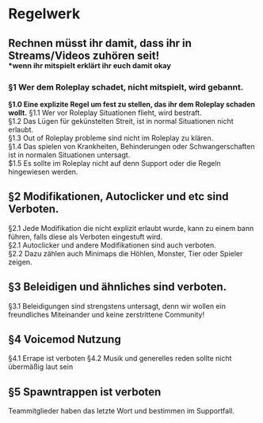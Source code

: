 # Regelwerk

## Rechnen müsst ihr damit, dass ihr in Streams/Videos zuhören seit!</br><sup><sup>*wenn ihr mitspielt erklärt ihr euch damit okay</sup></sup>


### §1 Wer dem Roleplay schadet, nicht mitspielt, wird gebannt.
**§1.0 Eine explizite Regel um fest zu stellen, das ihr dem Roleplay schaden wollt.**
§1.1 Wer vor Roleplay Situationen flieht, wird bestraft.</br>
§1.2 Das Lügen für gekünstelten Streit, ist in normal Situationen nicht erlaubt.</br>
§1.3 Out of Roleplay probleme sind nicht im Roleplay zu klären.</br>
§1.4 Das spielen von Krankheiten, Behinderungen oder Schwangerschaften ist in normalen Situationen untersagt.</br>
$1.5 Es sollte im Roleplay nicht auf denn Support oder die Regeln hingewiesen werden.

## §2 Modifikationen, Autoclicker und etc sind Verboten.  
§2.1 Jede Modifikation die nicht explizit erlaubt wurde, kann zu einem bann führen, falls diese als Verboten eingestuft wird.</br>
§2.1 Autoclicker und andere Modifikationen sind auch verboten.</br>
§2.2 Dazu zählen auch Minimaps die Höhlen, Monster, Tier oder Spieler zeigen.</br>

## §3 Beleidigen und ähnliches sind verboten.
§3.1 Beleidigungen sind strengstens untersagt, denn wir wollen ein freundliches Miteinander und keine zerstrittene Community!

## §4 Voicemod Nutzung
§4.1 Errape ist verboten
§4.2 Musik und generelles reden sollte nicht übermäßig laut sein

## §5 Spawntrappen ist verboten


Teammitglieder haben das letzte Wort und bestimmen im Supportfall.
